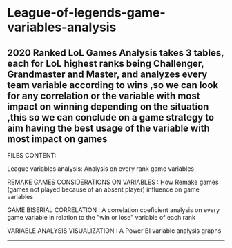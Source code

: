 # League-of-legends-game-variables-analysis

2020 Ranked LoL Games Analysis takes 3 tables, each for LoL highest ranks being Challenger, Grandmaster and Master, and analyzes every team variable according to wins ,so we can look for any correlation or the variable with most impact on winning depending on the situation ,this so we can conclude on a game strategy to aim having the best usage of the variable with most impact on games
---------------------------------------------------------------------------------------------------------------------------------------------------------------------------------------------------------------------------------------------------------------------------------------------------------------------------------------------------------------------------------------------------------------------------------------------------------------------------------------------------------------------------
FILES CONTENT:

League variables analysis: Analysis on every rank game variables

REMAKE GAMES CONSIDERATIONS ON VARIABLES : How Remake games (games not played because of an absent player) influence on game variables

GAME BISERIAL CORRELATION : A correlation coeficient analysis on every game variable in relation to the "win or lose" variable of each rank

VARIABLE ANALYSIS VISUALIZATION : A Power BI variable analysis graphs 

----------------------------------------------------------------------------------------------------------------------------------------------------------------------------------------------------------------------------------------------------------------------------------------------------------------------------------------------------------------------------------------------------------------------------------------------------------------------------------------------------------------------------------------------------------------------------------------------------------------------------------------------------------------------------------------------------

